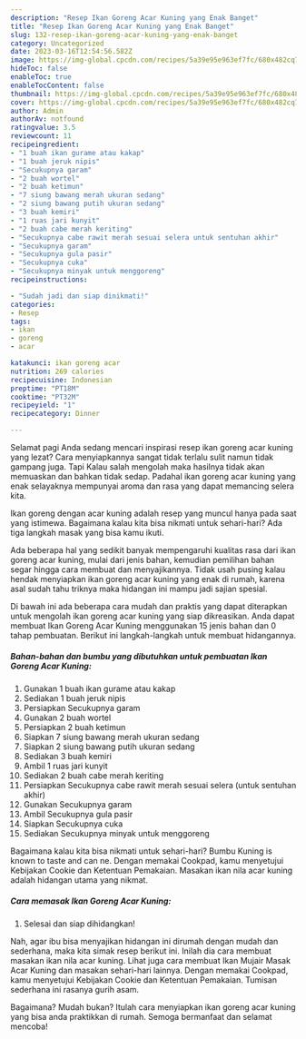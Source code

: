 ```yaml
---
description: "Resep Ikan Goreng Acar Kuning yang Enak Banget"
title: "Resep Ikan Goreng Acar Kuning yang Enak Banget"
slug: 132-resep-ikan-goreng-acar-kuning-yang-enak-banget
category: Uncategorized
date: 2023-03-16T12:54:56.582Z
image: https://img-global.cpcdn.com/recipes/5a39e95e963ef7fc/680x482cq70/ikan-goreng-acar-kuning-foto-resep-utama.jpg
hideToc: false
enableToc: true
enableTocContent: false
thumbnail: https://img-global.cpcdn.com/recipes/5a39e95e963ef7fc/680x482cq70/ikan-goreng-acar-kuning-foto-resep-utama.jpg
cover: https://img-global.cpcdn.com/recipes/5a39e95e963ef7fc/680x482cq70/ikan-goreng-acar-kuning-foto-resep-utama.jpg
author: Admin
authorAv: notfound
ratingvalue: 3.5
reviewcount: 11
recipeingredient:
- "1 buah ikan gurame atau kakap"
- "1 buah jeruk nipis"
- "Secukupnya garam"
- "2 buah wortel"
- "2 buah ketimun"
- "7 siung bawang merah ukuran sedang"
- "2 siung bawang putih ukuran sedang"
- "3 buah kemiri"
- "1 ruas jari kunyit"
- "2 buah cabe merah keriting"
- "Secukupnya cabe rawit merah sesuai selera untuk sentuhan akhir"
- "Secukupnya garam"
- "Secukupnya gula pasir"
- "Secukupnya cuka"
- "Secukupnya minyak untuk menggoreng"
recipeinstructions:

- "Sudah jadi dan siap dinikmati!"
categories:
- Resep
tags:
- ikan
- goreng
- acar

katakunci: ikan goreng acar 
nutrition: 269 calories
recipecuisine: Indonesian
preptime: "PT18M"
cooktime: "PT32M"
recipeyield: "1"
recipecategory: Dinner

---
```



Selamat pagi Anda sedang mencari inspirasi resep ikan goreng acar kuning yang lezat? Cara menyiapkannya sangat tidak terlalu sulit namun tidak gampang juga. Tapi Kalau salah mengolah maka hasilnya tidak akan memuaskan dan bahkan tidak sedap. Padahal ikan goreng acar kuning yang enak selayaknya mempunyai aroma dan rasa yang dapat memancing selera kita.


Ikan goreng dengan acar kuning adalah resep yang muncul hanya pada saat yang istimewa. Bagaimana kalau kita bisa nikmati untuk sehari-hari? Ada tiga langkah masak yang bisa kamu ikuti.

Ada beberapa hal yang sedikit banyak mempengaruhi kualitas rasa dari ikan goreng acar kuning, mulai dari jenis bahan, kemudian pemilihan bahan segar hingga cara membuat dan menyajikannya. Tidak usah pusing kalau hendak menyiapkan ikan goreng acar kuning yang enak di rumah, karena asal sudah tahu triknya maka hidangan ini mampu jadi sajian spesial.


Di bawah ini ada beberapa cara mudah dan praktis yang dapat diterapkan untuk mengolah ikan goreng acar kuning yang siap dikreasikan. Anda dapat membuat Ikan Goreng Acar Kuning menggunakan 15 jenis bahan dan 0 tahap pembuatan. Berikut ini langkah-langkah untuk membuat hidangannya.

<!--inarticleads1-->

##### Bahan-bahan dan bumbu yang dibutuhkan untuk pembuatan Ikan Goreng Acar Kuning:

1. Gunakan 1 buah ikan gurame atau kakap
1. Sediakan 1 buah jeruk nipis
1. Persiapkan Secukupnya garam
1. Gunakan 2 buah wortel
1. Persiapkan 2 buah ketimun
1. Siapkan 7 siung bawang merah ukuran sedang
1. Siapkan 2 siung bawang putih ukuran sedang
1. Sediakan 3 buah kemiri
1. Ambil 1 ruas jari kunyit
1. Sediakan 2 buah cabe merah keriting
1. Persiapkan Secukupnya cabe rawit merah sesuai selera (untuk sentuhan akhir)
1. Gunakan Secukupnya garam
1. Ambil Secukupnya gula pasir
1. Siapkan Secukupnya cuka
1. Sediakan Secukupnya minyak untuk menggoreng


Bagaimana kalau kita bisa nikmati untuk sehari-hari? Bumbu Kuning is known to taste and can ne. Dengan memakai Cookpad, kamu menyetujui Kebijakan Cookie dan Ketentuan Pemakaian. Masakan ikan nila acar kuning adalah hidangan utama yang nikmat. 

<!--inarticleads2-->

##### Cara memasak Ikan Goreng Acar Kuning:


1. Selesai dan siap dihidangkan!

Nah, agar ibu bisa menyajikan hidangan ini dirumah dengan mudah dan sederhana, maka kita simak resep berikut ini. Inilah dia cara membuat masakan ikan nila acar kuning. Lihat juga cara membuat Ikan Mujair Masak Acar Kuning dan masakan sehari-hari lainnya. Dengan memakai Cookpad, kamu menyetujui Kebijakan Cookie dan Ketentuan Pemakaian. Tumisan sederhana ini rasanya gurih asam. 

Bagaimana? Mudah bukan? Itulah cara menyiapkan ikan goreng acar kuning yang bisa anda praktikkan di rumah. Semoga bermanfaat dan selamat mencoba!

